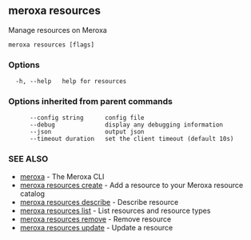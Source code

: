 ## meroxa resources

Manage resources on Meroxa

```
meroxa resources [flags]
```

### Options

```
  -h, --help   help for resources
```

### Options inherited from parent commands

```
      --config string      config file
      --debug              display any debugging information
      --json               output json
      --timeout duration   set the client timeout (default 10s)
```

### SEE ALSO

* [meroxa](meroxa.md)	 - The Meroxa CLI
* [meroxa resources create](meroxa_resources_create.md)	 - Add a resource to your Meroxa resource catalog
* [meroxa resources describe](meroxa_resources_describe.md)	 - Describe resource
* [meroxa resources list](meroxa_resources_list.md)	 - List resources and resource types
* [meroxa resources remove](meroxa_resources_remove.md)	 - Remove resource
* [meroxa resources update](meroxa_resources_update.md)	 - Update a resource


